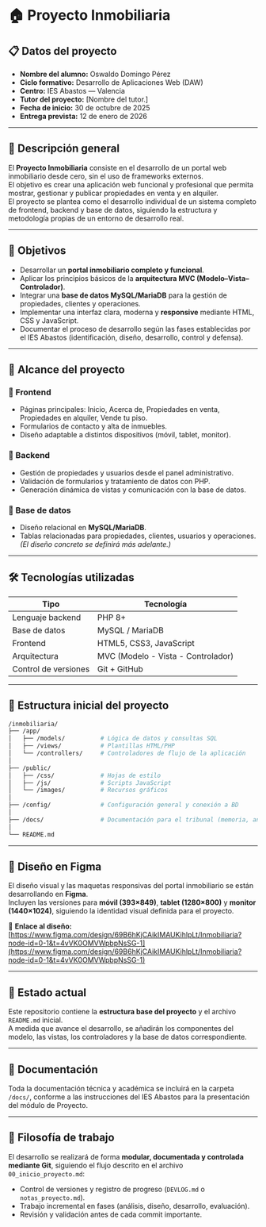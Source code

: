 # 🏠 Proyecto Inmobiliaria
## 📋 Datos del proyecto
- **Nombre del alumno:** Oswaldo Domingo Pérez  
- **Ciclo formativo:** Desarrollo de Aplicaciones Web (DAW)  
- **Centro:** IES Abastos — Valencia  
- **Tutor del proyecto:** [Nombre del tutor.]  
- **Fecha de inicio:** 30 de octubre de 2025  
- **Entrega prevista:** 12 de enero de 2026  
---
## 📘 Descripción general
El **Proyecto Inmobiliaria** consiste en el desarrollo de un portal web inmobiliario desde cero, sin el uso de frameworks externos.  
El objetivo es crear una aplicación web funcional y profesional que permita mostrar, gestionar y publicar propiedades en venta y en alquiler.  
El proyecto se plantea como el desarrollo individual de un sistema completo de frontend, backend y base de datos, siguiendo la estructura y metodología propias de un entorno de desarrollo real.

---

## 🎯 Objetivos
- Desarrollar un **portal inmobiliario completo y funcional**.  
- Aplicar los principios básicos de la **arquitectura MVC (Modelo–Vista–Controlador)**.  
- Integrar una **base de datos MySQL/MariaDB** para la gestión de propiedades, clientes y operaciones.  
- Implementar una interfaz clara, moderna y **responsive** mediante HTML, CSS y JavaScript.  
- Documentar el proceso de desarrollo según las fases establecidas por el IES Abastos (identificación, diseño, desarrollo, control y defensa).

---

## 🧩 Alcance del proyecto
### 🔹 Frontend
- Páginas principales: Inicio, Acerca de, Propiedades en venta, Propiedades en alquiler, Vende tu piso.  
- Formularios de contacto y alta de inmuebles.  
- Diseño adaptable a distintos dispositivos (móvil, tablet, monitor).  

### 🔹 Backend
- Gestión de propiedades y usuarios desde el panel administrativo.  
- Validación de formularios y tratamiento de datos con PHP.  
- Generación dinámica de vistas y comunicación con la base de datos.  

### 🔹 Base de datos
- Diseño relacional en **MySQL/MariaDB**.  
- Tablas relacionadas para propiedades, clientes, usuarios y operaciones.  
*(El diseño concreto se definirá más adelante.)*

---

## 🛠️ Tecnologías utilizadas
| Tipo | Tecnología |
|------|-------------|
| Lenguaje backend | PHP 8+ |
| Base de datos | MySQL / MariaDB |
| Frontend | HTML5, CSS3, JavaScript |
| Arquitectura | MVC (Modelo - Vista - Controlador) |
| Control de versiones | Git + GitHub |

---

## 📁 Estructura inicial del proyecto

```bash
/inmobiliaria/
├── /app/
│   ├── /models/          # Lógica de datos y consultas SQL
│   ├── /views/           # Plantillas HTML/PHP
│   └── /controllers/     # Controladores de flujo de la aplicación
│
├── /public/
│   ├── /css/             # Hojas de estilo
│   ├── /js/              # Scripts JavaScript
│   └── /images/          # Recursos gráficos
│
├── /config/              # Configuración general y conexión a BD
│
├── /docs/                # Documentación para el tribunal (memoria, anexos, etc.)
│
└── README.md
```
---

## 🎨 Diseño en Figma
El diseño visual y las maquetas responsivas del portal inmobiliario se están desarrollando en **Figma**.  
Incluyen las versiones para **móvil (393×849)**, **tablet (1280×800)** y **monitor (1440×1024)**, siguiendo la identidad visual definida para el proyecto.

📎 **Enlace al diseño:**  
[https://www.figma.com/design/69B6hKjCAikIMAUKihlpLt/Inmobiliaria?node-id=0-1&t=4vVK0OMVWpbpNsSG-1](https://www.figma.com/design/69B6hKjCAikIMAUKihlpLt/Inmobiliaria?node-id=0-1&t=4vVK0OMVWpbpNsSG-1)

---

## 🧭 Estado actual
Este repositorio contiene la **estructura base del proyecto** y el archivo `README.md` inicial.  
A medida que avance el desarrollo, se añadirán los componentes del modelo, las vistas, los controladores y la base de datos correspondiente.

---

## 📄 Documentación
Toda la documentación técnica y académica se incluirá en la carpeta `/docs/`, conforme a las instrucciones del IES Abastos para la presentación del módulo de Proyecto.

---

## 🧠 Filosofía de trabajo
El desarrollo se realizará de forma **modular, documentada y controlada mediante Git**, siguiendo el flujo descrito en el archivo `00_inicio_proyecto.md`:
- Control de versiones y registro de progreso (`DEVLOG.md` o `notas_proyecto.md`).  
- Trabajo incremental en fases (análisis, diseño, desarrollo, evaluación).  
- Revisión y validación antes de cada commit importante.  
